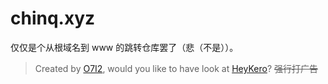 # chinq.xyz

仅仅是个从根域名到 www 的跳转仓库罢了（悲（不是））。

> Created by [O7I2](/O7I2), would you like to have look at [HeyKero](https://heykero.xyz)?
> ~~强行打广告~~